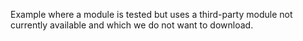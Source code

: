 Example where a module is tested but uses a third-party module not currently available and which we do not want to download.
